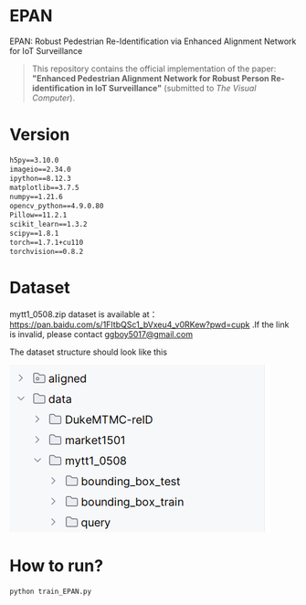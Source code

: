 # EPAN
 EPAN: Robust Pedestrian Re-Identification via Enhanced Alignment Network for IoT Surveillance

> This repository contains the official implementation of the paper:   **"Enhanced Pedestrian Alignment Network for Robust Person Re-identification in IoT Surveillance"**   (submitted to *The Visual Computer*).  



# Version

```
h5py==3.10.0
imageio==2.34.0
ipython==8.12.3
matplotlib==3.7.5
numpy==1.21.6
opencv_python==4.9.0.80
Pillow==11.2.1
scikit_learn==1.3.2
scipy==1.8.1
torch==1.7.1+cu110
torchvision==0.8.2
```

# Dataset

mytt1_0508.zip dataset is available at：https://pan.baidu.com/s/1FItbQSc1_bVxeu4_v0RKew?pwd=cupk .If the link is invalid, please contact ggboy5017@gmail.com

The dataset structure should look like this

![image-20250630204459805](./README.assets/image-20250630204459805.png)

# How to run?

```sh
python train_EPAN.py
```

